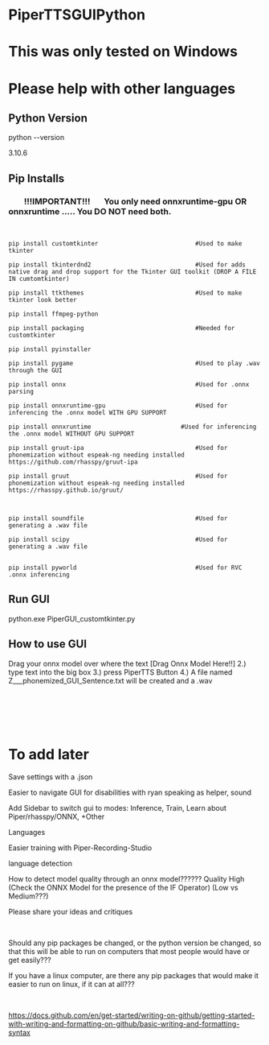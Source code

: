 












# PiperTTSGUIPython


# This was only tested on Windows
# Please help with other languages

## Python Version
python --version

3.10.6

## Pip Installs
### &nbsp; &nbsp; &nbsp; &nbsp; !!!IMPORTANT!!! &nbsp; &nbsp; &nbsp; You only need onnxruntime-gpu OR onnxruntime ..... You DO NOT need both.
<br />

```
pip install	customtkinter							#Used to make tkinter

pip install tkinterdnd2								#Used for adds native drag and drop support for the Tkinter GUI toolkit (DROP A FILE IN cumtomtkinter)

pip install	ttkthemes								#Used to make tkinter look better

pip install ffmpeg-python

pip install packaging								#Needed for customtkinter

pip install pyinstaller

pip install pygame									#Used to play .wav through the GUI

pip	install	onnx									#Used for .onnx parsing

pip install onnxruntime-gpu							#Used for inferencing the .onnx model WITH GPU SUPPORT

pip install onnxruntime							#Used for inferencing the .onnx model WITHOUT GPU SUPPORT

pip install gruut-ipa								#Used for phonemization without espeak-ng needing installed			https://github.com/rhasspy/gruut-ipa

pip install gruut									#Used for phonemization without espeak-ng needing installed			https://rhasspy.github.io/gruut/



pip install soundfile								#Used for generating a .wav file

pip install scipy									#Used for generating a .wav file


pip install pyworld									#Used for RVC .onnx inferencing
```



## Run GUI
python.exe PiperGUI_customtkinter.py

## How to use GUI
Drag your onnx model over where the text [Drag Onnx Model Here!!]
2.) type text into the big box
3.) press PiperTTS Button
4.) A file named Z___phonemized_GUI_Sentence.txt will be created and a .wav

<br />
<br />
<br />
<br />

# To add later
Save settings with a .json

Easier to navigate GUI for disabilities with ryan speaking as helper, sound

Add Sidebar to switch gui to modes: Inference, Train, Learn about Piper/rhasspy/ONNX, +Other

Languages



Easier training with Piper-Recording-Studio


language detection

How to detect model quality through an onnx model??????  Quality High (Check the ONNX Model for the presence of the IF Operator) (Low vs Medium???)

Please share your ideas and critiques



<br />

Should any pip packages be changed, or the python version be changed, so that this will be able to run on computers that most people would have or get easily???

If you have a linux computer, are there any pip packages that would make it easier to run on linux, if it can at all???

<br />

https://docs.github.com/en/get-started/writing-on-github/getting-started-with-writing-and-formatting-on-github/basic-writing-and-formatting-syntax
